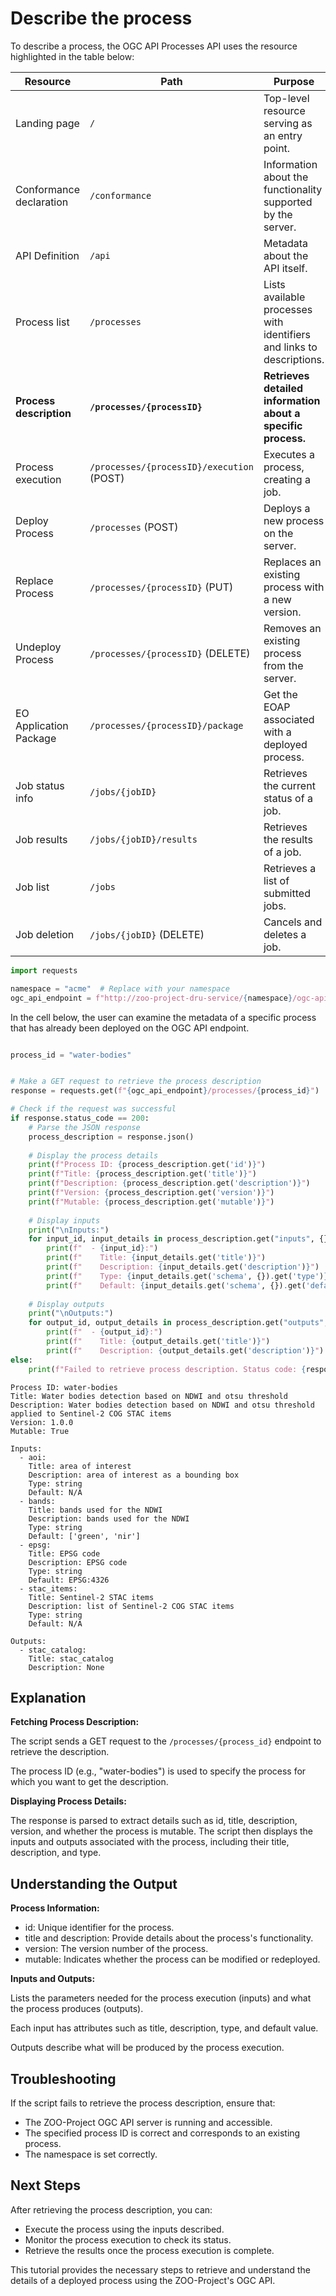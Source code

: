 # Describe the process

To describe a process, the OGC API Processes API uses the resource highlighted in the table below:

| **Resource**                   | **Path**                                  | **Purpose**                                                                     | **Part**   |
|--------------------------------|-------------------------------------------|---------------------------------------------------------------------------------|------------|
| Landing page                   | `/`                                       | Top-level resource serving as an entry point.                                   | Part 1     |
| Conformance declaration        | `/conformance`                            | Information about the functionality supported by the server.                    | Part 1     |
| API Definition                 | `/api`                                    | Metadata about the API itself.                                                  | Part 1     |
| Process list                   | `/processes`                              | Lists available processes with identifiers and links to descriptions.           | Part 1     |
| **Process description**        | **`/processes/{processID}`**              | **Retrieves detailed information about a specific process.**                    | **Part 1** |
| Process execution              | `/processes/{processID}/execution` (POST) | Executes a process, creating a job.                                             | Part 1     |
| Deploy Process                 | `/processes` (POST)                       | Deploys a new process on the server.                                            | Part 2     |
| Replace Process                | `/processes/{processID}` (PUT)            | Replaces an existing process with a new version.                                | Part 2     |
| Undeploy Process               | `/processes/{processID}` (DELETE)         | Removes an existing process from the server.                                    | Part 2     |
| EO Application Package         | `/processes/{processID}/package`          | Get the EOAP associated with a deployed process.                                | Part 2     |
| Job status info                | `/jobs/{jobID}`                           | Retrieves the current status of a job.                                          | Part 1     |
| Job results                    | `/jobs/{jobID}/results`                   | Retrieves the results of a job.                                                 | Part 1     |
| Job list                       | `/jobs`                                   | Retrieves a list of submitted jobs.                                             | Part 1     |
| Job deletion                   | `/jobs/{jobID}` (DELETE)                  | Cancels and deletes a job.                                                      | Part 1     |


```python
import requests

namespace = "acme"  # Replace with your namespace
ogc_api_endpoint = f"http://zoo-project-dru-service/{namespace}/ogc-api"
```

In the cell below, the user can examine the metadata of a specific process that has already been deployed on the OGC API endpoint.


```python

process_id = "water-bodies"  


# Make a GET request to retrieve the process description
response = requests.get(f"{ogc_api_endpoint}/processes/{process_id}")

# Check if the request was successful
if response.status_code == 200:
    # Parse the JSON response
    process_description = response.json()
    
    # Display the process details
    print(f"Process ID: {process_description.get('id')}")
    print(f"Title: {process_description.get('title')}")
    print(f"Description: {process_description.get('description')}")
    print(f"Version: {process_description.get('version')}")
    print(f"Mutable: {process_description.get('mutable')}")
    
    # Display inputs
    print("\nInputs:")
    for input_id, input_details in process_description.get("inputs", {}).items():
        print(f"  - {input_id}:")
        print(f"    Title: {input_details.get('title')}")
        print(f"    Description: {input_details.get('description')}")
        print(f"    Type: {input_details.get('schema', {}).get('type')}")
        print(f"    Default: {input_details.get('schema', {}).get('default', 'N/A')}")
    
    # Display outputs
    print("\nOutputs:")
    for output_id, output_details in process_description.get("outputs", {}).items():
        print(f"  - {output_id}:")
        print(f"    Title: {output_details.get('title')}")
        print(f"    Description: {output_details.get('description')}")
else:
    print(f"Failed to retrieve process description. Status code: {response.status_code}")
```

    Process ID: water-bodies
    Title: Water bodies detection based on NDWI and otsu threshold
    Description: Water bodies detection based on NDWI and otsu threshold applied to Sentinel-2 COG STAC items
    Version: 1.0.0
    Mutable: True
    
    Inputs:
      - aoi:
        Title: area of interest
        Description: area of interest as a bounding box
        Type: string
        Default: N/A
      - bands:
        Title: bands used for the NDWI
        Description: bands used for the NDWI
        Type: string
        Default: ['green', 'nir']
      - epsg:
        Title: EPSG code
        Description: EPSG code
        Type: string
        Default: EPSG:4326
      - stac_items:
        Title: Sentinel-2 STAC items
        Description: list of Sentinel-2 COG STAC items
        Type: string
        Default: N/A
    
    Outputs:
      - stac_catalog:
        Title: stac_catalog
        Description: None


## Explanation

**Fetching Process Description:**

The script sends a GET request to the `/processes/{process_id}` endpoint to retrieve the description.

The process ID (e.g., "water-bodies") is used to specify the process for which you want to get the description.

**Displaying Process Details:**

The response is parsed to extract details such as id, title, description, version, and whether the process is mutable.
The script then displays the inputs and outputs associated with the process, including their title, description, and type.

## Understanding the Output

**Process Information:**

- id: Unique identifier for the process.
- title and description: Provide details about the process's functionality.
- version: The version number of the process.
- mutable: Indicates whether the process can be modified or redeployed.

**Inputs and Outputs:**

Lists the parameters needed for the process execution (inputs) and what the process produces (outputs).

Each input has attributes such as title, description, type, and default value.

Outputs describe what will be produced by the process execution.

## Troubleshooting

If the script fails to retrieve the process description, ensure that:
- The ZOO-Project OGC API server is running and accessible.
- The specified process ID is correct and corresponds to an existing process.
- The namespace is set correctly.

## Next Steps

After retrieving the process description, you can:

- Execute the process using the inputs described.
- Monitor the process execution to check its status.
- Retrieve the results once the process execution is complete.

This tutorial provides the necessary steps to retrieve and understand the details of a deployed process using the ZOO-Project's OGC API.
